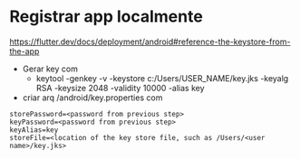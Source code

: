 # Registrar app localmente 
https://flutter.dev/docs/deployment/android#reference-the-keystore-from-the-app
- Gerar key com 
    - keytool -genkey -v -keystore c:/Users/USER_NAME/key.jks -keyalg RSA -keysize 2048 -validity 10000 -alias key
- criar arq <app dir>/android/key.properties com
~~~
storePassword=<password from previous step>
keyPassword=<password from previous step>
keyAlias=key
storeFile=<location of the key store file, such as /Users/<user name>/key.jks>
~~~
